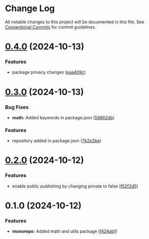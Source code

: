 # Change Log

All notable changes to this project will be documented in this file.
See [Conventional Commits](https://conventionalcommits.org) for commit guidelines.

# [0.4.0](https://github.com/mvsubhash29/monorepo/compare/v0.3.0...v0.4.0) (2024-10-13)


### Features

* package privacy changes ([eaa409c](https://github.com/mvsubhash29/monorepo/commit/eaa409cf39f935e17e8c4b4bb4cb67f745afb634))





# [0.3.0](https://github.com/mvsubhash29/monorepo/compare/v0.2.0...v0.3.0) (2024-10-13)


### Bug Fixes

* **math:** Added keywords in package.json ([58862db](https://github.com/mvsubhash29/monorepo/commit/58862db92038447296af7968494090e3645fbb62))


### Features

* repository added in package.json ([7b2e2be](https://github.com/mvsubhash29/monorepo/commit/7b2e2be1bc1fbf07cb10b282596db51f88fc70e1))





# [0.2.0](https://github.com/mvsubhash29/monorepo/compare/v0.1.2...v0.2.0) (2024-10-12)


### Features

* enable public publishing by changing private to false ([f52f2d5](https://github.com/mvsubhash29/monorepo/commit/f52f2d54cfaa8d17bf8f1a202ea1ec3a81806923))





# 0.1.0 (2024-10-12)


### Features

* **monorepo:** Added math and utils package ([f424ab1](https://github.com/mvsubhash29/monorepo/commit/f424ab11bf8e86ab7e9f38c4df883447f3082853))
